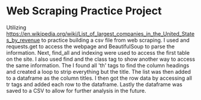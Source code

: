 # Web Scraping Practice Project

Utilizing https://en.wikipedia.org/wiki/List_of_largest_companies_in_the_United_States_by_revenue to practice building a csv file from web scraping. I used and requests.get to access the webpage and BeautifulSoup to parse the information. Next, find_all and indexing were used to access the first table on the site. I also used find and the class tag to show another way to access the same information. The I found all 'th' tags to find the column headings and created a loop to strip everything but the title. The list was then added to a dataframe as the column titles. I then got the row data by accessing all tr tags and added each row to the dataframe. Lastly the dataframe was saved to a CSV to allow for further analysis in the future. 
  

